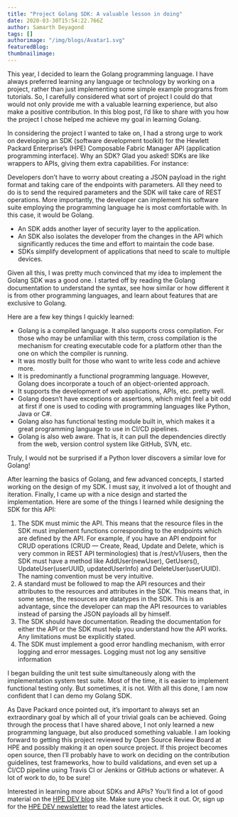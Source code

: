 ```yaml
---
title: "Project Golang SDK: A valuable lesson in doing"
date: 2020-03-30T15:54:22.766Z
author: Samarth Deyagond 
tags: []
authorimage: "/img/blogs/Avatar1.svg"
featuredBlog:
thumbnailimage:
---
```

This year, I decided to learn the Golang programming language. I have always preferred learning any language or technology by working on a project, rather than just implementing some simple example programs from tutorials. So, I carefully considered what sort of project I could do that would not only provide me with a valuable learning experience, but also make a positive contribution. In this blog post, I’d like to share with you how the project I chose helped me achieve my goal in learning Golang.

In considering the project I wanted to take on, I had a strong urge to work on developing an SDK (software development toolkit) for the Hewlett Packard Enterprise’s (HPE) Composable Fabric Manager API (application programming interface). Why an SDK? Glad you asked! SDKs are like wrappers to APIs, giving them extra capabilities. For instance:

Developers don’t have to worry about creating a JSON payload in the right format and taking care of the endpoints with parameters. All they need to do is to send the required parameters and the SDK will take care of REST operations. More importantly, the developer can implement his software suite employing the programming language he is most comfortable with. In this case, it would be Golang.

* An SDK adds another layer of security layer to the application.
* An SDK also isolates the developer from the changes in the API which significantly reduces the time and effort to maintain the code base. 
* SDKs simplify development of applications that need to scale to multiple devices.

Given all this, I was pretty much convinced that my idea to implement the Golang SDK was a good one. I started off by reading the Golang documentation to understand the syntax, see how similar or how different it is from other programming languages, and learn about features that are exclusive to Golang. 

Here are a few key things I quickly learned:

* Golang is a compiled language. It also supports cross compilation. For those who may be unfamiliar with this term, cross compilation is the mechanism for creating executable code for a platform other than the one on which the compiler is running.
* It was mostly built for those who want to write less code and achieve more. 
* It is predominantly a functional programming language. However, Golang does incorporate a touch of an object-oriented approach.
* It supports the development of web applications, APIs, etc. pretty well.
* Golang doesn’t have exceptions or assertions, which might feel a bit odd at first if one is used to coding with programming languages like Python, Java or C#.
* Golang also has functional testing module built in, which makes it a great programming language to use in CI/CD pipelines.
* Golang is also web aware. That is, it can pull the dependencies directly from the web, version control system like GitHub, SVN, etc.

Truly, I would not be surprised if a Python lover discovers a similar love for Golang!

After learning the basics of Golang, and few advanced concepts, I started working on the design of my SDK. I must say, it involved a lot of thought and iteration. Finally, I came up with a nice design and started the implementation. Here are some of the things I learned while designing the SDK for this API:

1. The SDK must mimic the API. This means that the resource files in the SDK must implement functions corresponding to the endpoints which are defined by the API. For example, if you have an API endpoint for CRUD operations (CRUD — Create, Read, Update and Delete, which is very common in REST API terminologies) that is /rest/v1/users, then the SDK must have a method like AddUser(newUser), GetUsers(), UpdateUser(userUUID, updatedUserInfo) and DeleteUser(userUUID). The naming convention must be very intuitive.
2. A standard must be followed to map the API resources and their attributes to the resources and attributes in the SDK. This means that, in some sense, the resources are datatypes in the SDK. This is an advantage, since the developer can map the API resources to variables instead of parsing the JSON payloads all by himself.
3. The SDK should have documentation. Reading the documentation for either the API or the SDK must help you understand how the API works. Any limitations must be explicitly stated.
4. The SDK must implement a good error handling mechanism, with error logging and error messages. Logging must not log any sensitive information

I began building the unit test suite simultaneously along with the implementation system test suite. Most of the time, it is easier to implement functional testing only. But sometimes, it is not. With all this done, I am now confident that I can demo my Golang SDK.

As Dave Packard once pointed out, it’s important to always set an extraordinary goal by which all of your trivial goals can be achieved. Going through the process that I have shared above, I not only learned a new programming language, but also produced something valuable. I am looking forward to getting this project reviewed by Open Source Review Board at HPE and possibly making it an open source project. If this project becomes open source, then I’ll probably have to work on deciding on the contribution guidelines, test frameworks, how to build validations, and even set up a CI/CD pipeline using Travis CI or Jenkins or GitHub actions or whatever. A lot of work to do, to be sure!

Interested in learning more about SDKs and APIs? You’ll find a lot of good material on the [HPE DEV blog](https://developer.hpe.com/blog) site. Make sure you check it out. Or, sign up for the [HPE DEV newsletter](https://developer.hpe.com/newsletter-signup) to read the latest articles.

